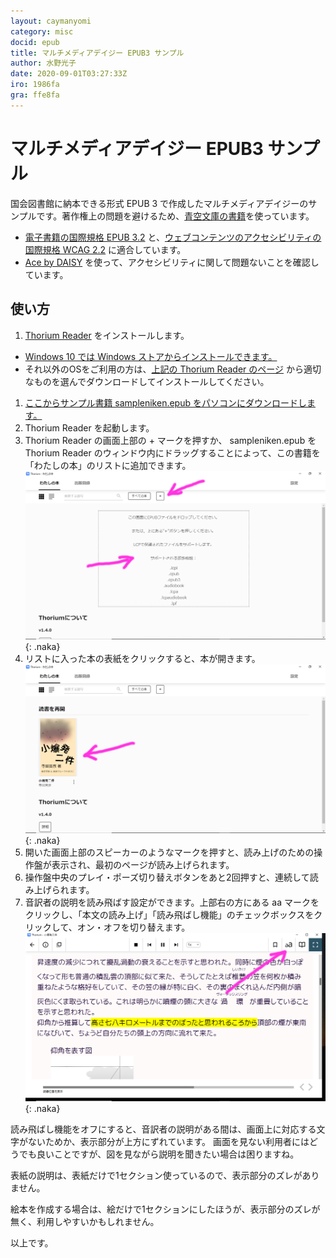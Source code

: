 ```yaml
---
layout: caymanyomi
category: misc
docid: epub
title: マルチメディアデイジー EPUB3 サンプル
author: 水野光子
date: 2020-09-01T03:27:33Z
iro: 1986fa
gra: ffe8fa
---
```


# マルチメディアデイジー EPUB3 サンプル

国会図書館に納本できる形式 EPUB 3 で作成したマルチメディアデイジーのサンプルです。著作権上の問題を避けるため、[青空文庫の書籍](https://www.aozora.gr.jp/cards/000042/card2507.html)を使っています。

- [電子書籍の国際規格 EPUB 3.2](https://www.w3.org/publishing/epub3/epub-overview.html) と、[ウェブコンテンツのアクセシビリティの国際規格 WCAG 2.2](https://www.w3.org/TR/WCAG22/) に適合しています。
- [Ace by DAISY](https://daisy.github.io/ace/getting-started/ace-app/) を使って、アクセシビリティに関して問題ないことを確認しています。


## 使い方

1. [Thorium Reader](https://www.edrlab.org/software/thorium-reader/) をインストールします。
  - [Windows 10 では Windows ストアからインストールできます。](https://www.microsoft.com/ja-jp/p/thorium-reader/9nfzp1g7m2sc?activetab=pivot:overviewtab)
  - それ以外のOSをご利用の方は、[上記の Thorium Reader のページ](https://www.edrlab.org/software/thorium-reader/) から適切なものを選んでダウンロードしてインストールしてください。
1. [ここからサンプル書籍 sampleniken.epub をパソコンにダウンロードします。](media/epub/sampleniken.epub)
1. Thorium Reader を起動します。
1. Thorium Reader の画面上部の + マークを押すか、 sampleniken.epub を Thorium Reader のウィンドウ内にドラッグすることによって、この書籍を「わたしの本」のリストに追加できます。  
  ![Thorium画面1](media/epub/thorium1.png){: .naka}
1. リストに入った本の表紙をクリックすると、本が開きます。  
  ![Thorium画面2](media/epub/thorium2.png){: .naka}
1. 開いた画面上部のスピーカーのようなマークを押すと、読み上げのための操作盤が表示され、最初のページが読み上げられます。
1. 操作盤中央のプレイ・ポーズ切り替えボタンをあと2回押すと、連続して読み上げられます。
1. 音訳者の説明を読み飛ばす設定ができます。上部右の方にある aa マークをクリックし、「本文の読み上げ」「読み飛ばし機能」のチェックボックスをクリックして、オン・オフを切り替えます。  
  ![Thorium画面3](media/epub/thorium3.png){: .naka}


読み飛ばし機能をオフにすると、音訳者の説明がある間は、画面上に対応する文字がないためか、表示部分が上方にずれています。
画面を見ない利用者にはどうでも良いことですが、図を見ながら説明を聞きたい場合は困りますね。

表紙の説明は、表紙だけで1セクション使っているので、表示部分のズレがありません。

絵本を作成する場合は、絵だけで1セクションにしたほうが、表示部分のズレが無く、利用しやすいかもしれません。

以上です。
